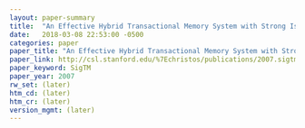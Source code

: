 ```yaml
---
layout: paper-summary
title:  "An Effective Hybrid Transactional Memory System with Strong Isolation Guarantees"
date:   2018-03-08 22:53:00 -0500
categories: paper
paper_title: "An Effective Hybrid Transactional Memory System with Strong Isolation Guarantees"
paper_link: http://csl.stanford.edu/%7Echristos/publications/2007.sigtm.isca.pdf
paper_keyword: SigTM
paper_year: 2007
rw_set: (later)
htm_cd: (later)
htm_cr: (later)
version_mgmt: (later)
---
```


